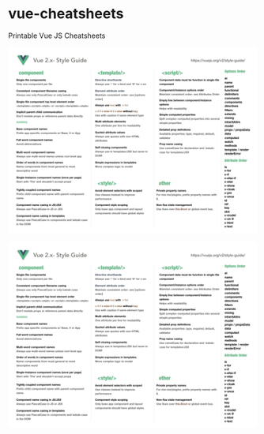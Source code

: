 # vue-cheatsheets
Printable Vue JS Cheatsheets

![Vue API Cheatsheet](/Vue_API_Cheatsheet.jpeg?raw=true "Title")

![Vue StyleGuide Cheatsheet](/Vue_StyleGuide_Cheatsheet.jpeg?raw=true "Title")
